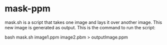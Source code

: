 # mask-ppm
mask.sh is a script that takes one image and lays it over another image.
This new image is generated as output. This is the command to run the script:

bash mask.sh image1.ppm image2.pbm > outputImage.ppm